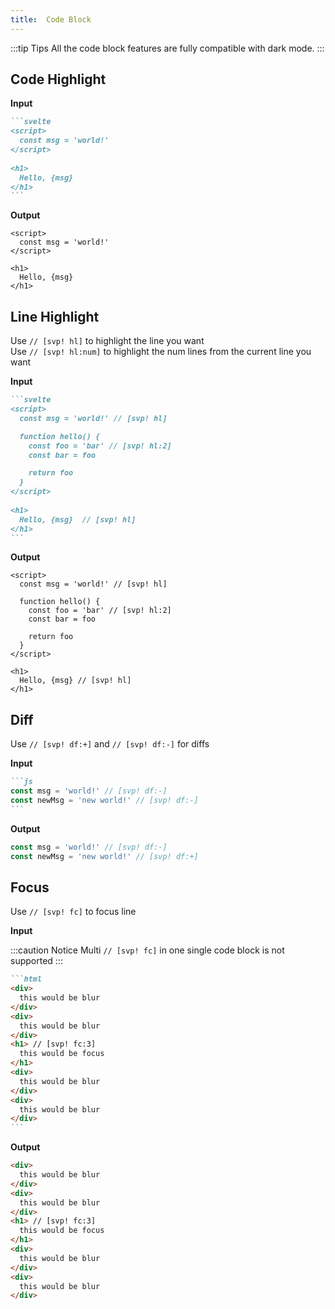 ```yaml
---
title:  Code Block
---
```


:::tip Tips
All the code block features are fully compatible with dark mode.
:::

## Code Highlight

**Input**

````md
```svelte
<script>
  const msg = 'world!'
</script>
  
<h1>
  Hello, {msg}
</h1>
```
````

**Output**

```svelte
<script>
  const msg = 'world!'
</script>
  
<h1>
  Hello, {msg}
</h1>
```

## Line Highlight

Use `// [svp! hl]`  to highlight the line you want  
Use `// [svp! hl:num]` to highlight the num lines from the current line you want

**Input**

````md
```svelte
<script>
  const msg = 'world!' // [svp! hl]

  function hello() {
    const foo = 'bar' // [svp! hl:2]
    const bar = foo

    return foo
  }
</script>
  
<h1>
  Hello, {msg}  // [svp! hl]
</h1>
```
````

**Output**

```svelte
<script>
  const msg = 'world!' // [svp! hl]

  function hello() {
    const foo = 'bar' // [svp! hl:2]
    const bar = foo

    return foo
  }
</script>
  
<h1>
  Hello, {msg} // [svp! hl]
</h1>
```

## Diff

Use `// [svp! df:+]` and `// [svp! df:-]` for diffs

**Input**

````md
```js
const msg = 'world!' // [svp! df:-]
const newMsg = 'new world!' // [svp! df:-]
```
````

**Output**

```js
const msg = 'world!' // [svp! df:-]
const newMsg = 'new world!' // [svp! df:+]
```

## Focus

Use `// [svp! fc]` to focus line

**Input**

:::caution Notice
Multi `// [svp! fc]` in one single code block is not supported
:::

````md
```html
<div>
  this would be blur
</div>
<div>
  this would be blur
</div>
<h1> // [svp! fc:3]
  this would be focus
</h1>
<div>
  this would be blur
</div>
<div>
  this would be blur
</div>
```
````

**Output**

```html
<div>
  this would be blur
</div>
<div>
  this would be blur
</div>
<h1> // [svp! fc:3]
  this would be focus
</h1>
<div>
  this would be blur
</div>
<div>
  this would be blur
</div>
```

